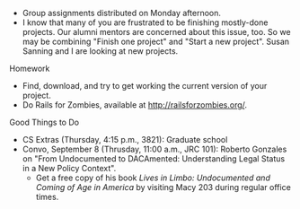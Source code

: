 * Group assignments distributed on Monday afternoon.
* I know that many of you are frustrated to be finishing mostly-done
  projects.  Our alumni mentors are concerned about this issue, too.
  So we may be combining "Finish one project" and "Start a new project".
  Susan Sanning and I are looking at new projects.

Homework

* Find, download, and try to get working the current version of your
  project.
* Do Rails for Zombies, available at <http://railsforzombies.org/>.

Good Things to Do

* CS Extras (Thursday, 4:15 p.m., 3821): Graduate school
* Convo, September 8 (Thrusday, 11:00 a.m., JRC 101): Roberto
  Gonzales on "From Undocumented to DACAmented: Understanding Legal Status 
  in a New Policy Context".  
    * Get a free copy of his book _Lives in Limbo: Undocumented and Coming 
      of Age in America_ by visiting Macy 203 during regular office times.


